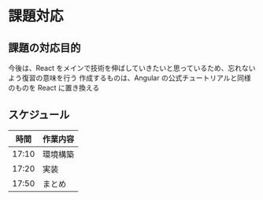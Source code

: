 # 課題対応

## 課題の対応目的

今後は、React をメインで技術を伸ばしていきたいと思っているため、忘れないよう復習の意味を行う
作成するものは、Angular の公式チュートリアルと同様のものを React に置き換える

## スケジュール

| 時間  | 作業内容 |
| ----- | -------- |
| 17:10 | 環境構築 |
| 17:20 | 実装     |
| 17:50 | まとめ   |
